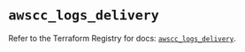 # `awscc_logs_delivery`

Refer to the Terraform Registry for docs: [`awscc_logs_delivery`](https://registry.terraform.io/providers/hashicorp/awscc/0.70.0/docs/resources/logs_delivery).
